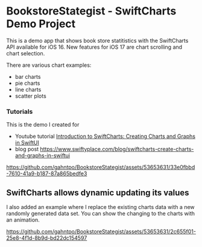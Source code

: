 # BookstoreStategist - SwiftCharts Demo Project
This is a demo app that shows book store statitistics with the SwiftCharts API available for iOS 16.
New features for iOS 17 are chart scrolling and chart selection.

There are various chart examples:
- bar charts
- pie charts
- line charts
- scatter plots

### Tutorials
This is the demo I created for
- Youtube tutorial [Introduction to SwiftCharts: Creating Charts and Graphs in SwiftUI](https://youtu.be/mnH7YRmuVKw)
- blog post https://www.swiftyplace.com/blog/swiftcharts-create-charts-and-graphs-in-swiftui

https://github.com/gahntpo/BookstoreStategist/assets/53653631/33e0fbbd-7610-41a9-b187-87a865bedfe3

## SwiftCharts allows dynamic updating its values
I also added an example where I replace the existing charts data with a new randomly generated data set. You can show the changing to the charts with an animation.

https://github.com/gahntpo/BookstoreStategist/assets/53653631/2c655f01-25e8-4f1d-8b9d-bd22dc154597

